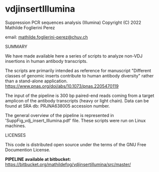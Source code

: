 # vdjinsertIllumina

Suppression PCR sequences analysis (Illumina)
Copyright (C) 2022 Mathilde Foglierini Perez

email: mathilde.foglierini-perez@chuv.ch

SUMMARY

We have made available here a series of scripts to analyze non-VDJ insertions in human antibody transcripts.


The scripts are primarily intended as reference for manuscript "Different classes of genomic inserts contribute to human antibody diversity" rather than a stand-alone application. https://www.pnas.org/doi/abs/10.1073/pnas.2205470119

The input of the pipeline is 300 bp paired-end reads coming from a target amplicon of the antibody transcripts (heavy or light chain). Data can be found at SRA db: PRJNA638005 accession number.

The general overview of the pipeline is represented in 'SuppFig_vdj_insert_Illumina.pdf' file. These scripts were run on Linux machines.

LICENSES

This code is distributed open source under the terms of the GNU Free Documention License.


 **PIPELINE available at bitbucket:** https://bitbucket.org/mathildefog/vdjinsertillumina/src/master/
